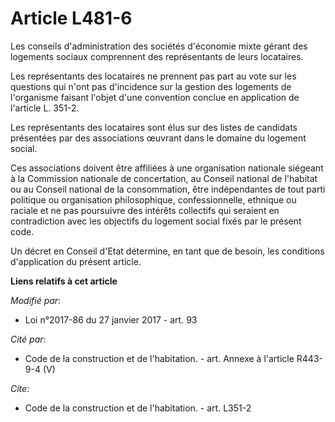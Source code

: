 # Article L481-6

Les conseils d'administration des sociétés d'économie mixte gérant des logements sociaux comprennent des représentants de
leurs locataires. 

Les représentants des locataires ne prennent pas part au vote sur les questions qui n'ont pas d'incidence sur la gestion des
logements de l'organisme faisant l'objet d'une convention conclue en application de l'article L. 351-2. 

Les représentants des locataires sont élus sur des listes de candidats présentées par des associations œuvrant dans le
domaine du logement social. 

Ces associations doivent être affiliées à une organisation nationale siégeant à la Commission nationale de concertation, au
Conseil national de l'habitat ou au Conseil national de la consommation, être indépendantes de tout parti politique ou
organisation philosophique, confessionnelle, ethnique ou raciale et ne pas poursuivre des intérêts collectifs qui seraient en
contradiction avec les objectifs du logement social fixés par le présent code. 

Un décret en Conseil d'Etat détermine, en tant que de besoin, les conditions d'application du présent article.

**Liens relatifs à cet article**

_Modifié par_:

  - Loi n°2017-86 du 27 janvier 2017 - art. 93

_Cité par_:

  - Code de la construction et de l'habitation. - art. Annexe à l'article R443-9-4 (V)

_Cite_:

  - Code de la construction et de l'habitation. - art. L351-2
